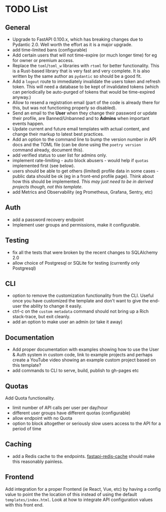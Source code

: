 # TODO List

## General

- Upgrade to FastAPI 0.100.x, which has breaking changes due to Pydantic 2.0.
  Well worth the effort as it is a major upgrade.
- add time-limited bans (configurable)
- Add certain users that will not time-expire (or much longer time) for eg for
  owner or premium access.
- Replace the `toml`/`toml_w` libraries with `rtoml` for better functionality.
  This is a Rust-based library that is very fast and very complete. It is also
  written by the same author as `pydantic` so should be a good fit.
- Add a `logout` route to immediately invalidate the users token and refresh
  token. This will need a database to be kept of invalidated tokens (which can
  periodically be auto-purged of tokens that would be time-expired anyway.)
- Allow to resend a registration email (part of the code is already there for
  this, but was not functioning properly so disabled).
- Send an email to the **User** when they change their password or update their
  profile, are Banned/Unbanned and to **Admins** when important events happen.
- Update current and future email templates with actual content, and change
  their markup to latest best practices.
- Add an option to the command line to bump the version number in API docs and
  the TOML file (can be done using the `poetry version` command already,
  document this).
- add verified status to user list for admins only.
- implement rate-limiting - auto block abusers - would help if `quotas`
  implemented first (see below).
- users should be able to get others (limited) profile data in some cases -
  public data should be ok (eg in a front-end profile page). Think about how
  this should be implemented. *This may just need to be in derived projects
  though, not this template*.
- add Metrics and Observability (eg Prometheus, Grafana, Sentry, etc)

## Auth

- add a password recovery endpoint
- Implement user groups and permissions, make it configurable.

## Testing

- fix all the tests that were broken by the recent changes to SQLAlchemy 2.0
- allow choice of Postgresql or SQLite for testing (currently only Postgresql)

## CLI

- option to remove the customization functionality from the CLI. Useful once you
  have customized the template and don't want to give the end-user the ability to
  change it easily.
- ctrl-c on the `custom metadata` command should not bring up a Rich
  stack-trace, but exit cleanly.
- add an option to make user an admin (or take it away)

## Documentation

- Add proper documentation with examples showing how to use the User & Auth
  system in custom code, link to example projects and perhaps create a YouTube
  video showing an example custom project based on this template?
- add commands to CLI to serve, build, publish to gh-pages etc

## Quotas

Add Quota functionality.

- limit number of API calls per user per day/hour
- different user groups have different quotas (configurable)
- allow endpoint with no Quota
- option to block altogether or seriously slow users access to the API for a
  period of time

## Caching

- add a Redis cache to the endpoints.
  [fastapi-redis-cache](https://pypi.org/project/fastapi-redis-cache/) should
  make this reasonably painless.

## Frontend

Add integration for a proper Frontend (ie React, Vue, etc) by having a config
value to point the the location of this instead of using the default
`templates/index.html`. Look at how to integrate API configuration values with
this front end.
